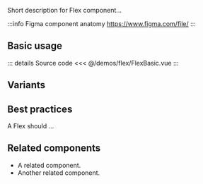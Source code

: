 Short description for Flex component...

:::info Figma component anatomy
https://www.figma.com/file/
:::

## Basic usage

<FlexBasic />

::: details Source code
<<< @/demos/flex/FlexBasic.vue
:::

## Variants

<FlexVariants />

## Best practices

A Flex should ...

## Related components

- A related component.
- Another related component.
